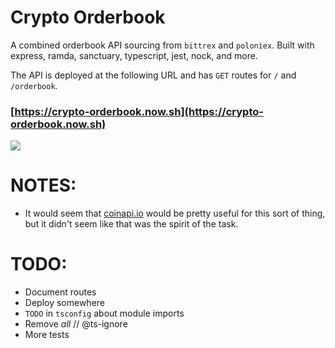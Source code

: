 # Crypto Orderbook 

A combined orderbook API sourcing from `bittrex` and `poloniex`. Built with express, ramda, sanctuary, typescript, jest, nock, and more.

The API is deployed at the following URL and has `GET` routes for `/` and `/orderbook`.

### [https://crypto-orderbook.now.sh](https://crypto-orderbook.now.sh)

![](./demo.gif)

# NOTES:

- It would seem that [coinapi.io](https://docs.coinapi.io/#order-book) would be pretty useful for this sort of thing, but it didn't seem like that was the spirit of the task.

# TODO:

- Document routes
- Deploy somewhere
- `TODO` in `tsconfig` about module imports
- Remove *all* // @ts-ignore
- More tests
